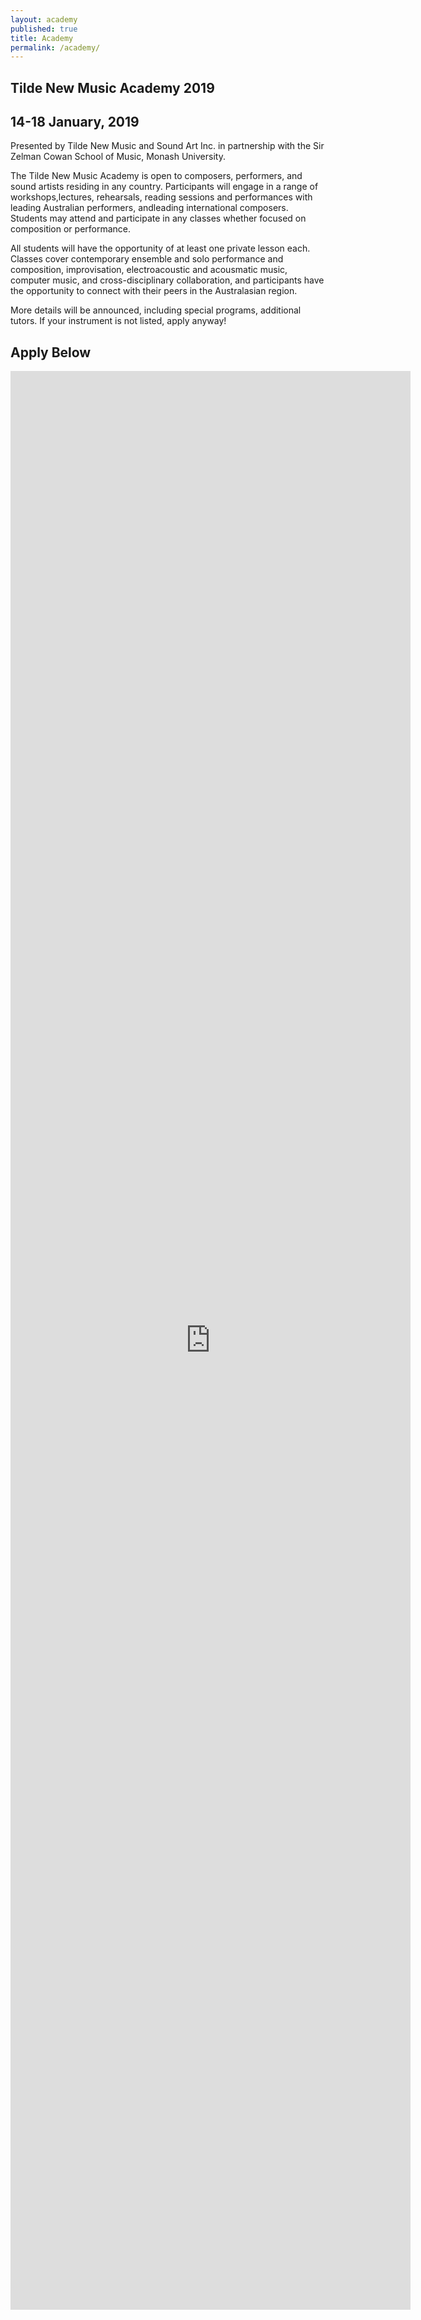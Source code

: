 ```yaml
---
layout: academy
published: true
title: Academy
permalink: /academy/
---
```

## Tilde New Music Academy 2019
## 14-18 January, 2019

Presented by Tilde New Music and Sound Art Inc. in partnership with the Sir Zelman Cowan School of Music, Monash University.

The Tilde New Music Academy is open to composers, performers, and sound artists residing in any country. Participants will engage in a range of workshops,lectures, rehearsals, reading sessions and performances with leading Australian performers, andleading international composers. Students may attend and participate in any classes whether focused on composition or performance.

All students will have the opportunity of at least one private lesson each. Classes cover contemporary ensemble and solo performance and composition, improvisation, electroacoustic and acousmatic music, computer music, and cross-disciplinary collaboration, and participants have the opportunity to connect with their peers in the Australasian region.

More details will be announced, including special programs, additional tutors. If your instrument is not
listed, apply anyway!

## Apply Below
<iframe src="https://docs.google.com/forms/d/e/1FAIpQLSfvxpKXuXtAYtuC6ZWMU8mlODMZwk5t3x0Yj_RZ45d34lPpOw/viewform?embedded=true" width="640" height="3102" frameborder="0" marginheight="0" marginwidth="0">Loading...</iframe>

